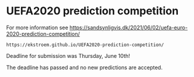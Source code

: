 # UEFA2020 prediction competition

For more information see https://sandsynligvis.dk/2021/06/02/uefa-euro-2020-prediction-competition/

```
https://ekstroem.github.io/UEFA2020-prediction-competition/
```

Deadline for submission was Thursday, June 10th!

The deadline has passed and no new predictions are accepted.